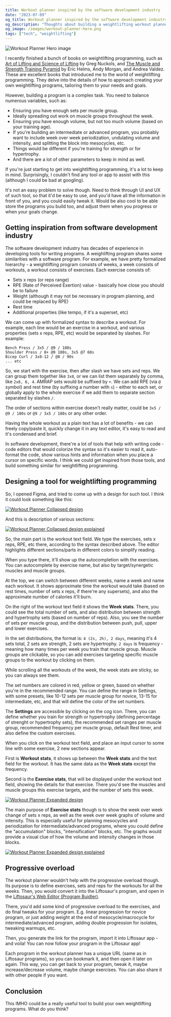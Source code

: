 ```yaml
---
title: Workout planner inspired by the software development industry
date: "2023-07-09"
og_title: Workout planner inspired by the software development industry
og_description: "Thoughts about building a weightlifting workout planner, which is inspired by the ideas from the software development world"
og_image: /images/workout-planner-hero.png
tags: ["tech", "weightlifting"]
---
```


![Workout Planner Hero image](../../images/workout-planner-hero.png)

I recently finished a bunch of books on weightlifting programming, such as [Art of Lifting and Science of Lifting](https://www.strongerbyscience.com/art-and-science/) by Greg Nuckols, and [The Muscle and Strength Training Pyramid](https://muscleandstrengthpyramids.com/) by Eric Helms, Andy Morgan, and Andrea Valdez. These are excellent books that introduced me to the world of weightlifting programming. They delve into the details of how to approach creating your own weightlifting programs, tailoring them to your needs and goals.

However, building a program is a complex task. You need to balance numerous variables, such as:

- Ensuring you have enough sets per muscle group.
- Ideally spreading out work on muscle groups throughout the week.
- Ensuring you have enough volume, but not too much volume (based on your training age).
- If you're building an intermediate or advanced program, you probably want to include week over week periodization, undulating volume and intensity, and splitting the block into mesocycles, etc.
- Things would be different if you're training for strength or for hypertrophy.
- And there are a lot of other parameters to keep in mind as well.

If you're just starting to get into weightlifting programming, it's a lot to keep in mind. Surprisingly, I couldn't find any tool or app to assist with this (although I could be bad at googling).

It's not an easy problem to solve though. Need to think through UI and UX of such tool, so that it'd be easy to use, and you'd have all the information in front of you, and you could easily tweak it. Would be also cool to be able store the programs you build too, and adjust them when you progress or when your goals change.

## Getting inspiration from software development industry

The software development industry has decades of experience in developing tools for writing programs. A weighlifting program shares some similarities with a software program. For example, we have pretty formalized hierarchy - a weightlifting program consists of weeks, a week consists of workouts, a workout consists of exercises. Each exercise consists of:

- Sets x reps (or reps range)
- RPE (Rate of Perceived Exertion) value - basically how close you should be to failure
- Weight (although it may not be necessary in program planning, and could be replaced by RPE)
- Rest time
- Additional properties (like tempo, if it's a superset, etc)

We can come up with formalized syntax to describe a workout. For example, each line would be an exercise in a workout, and various properties (sets x reps, RPE, etc) would be separated by slashes. For example:

```
Bench Press / 3x5 / @9 / 180s
Shoulder Press / 8+ @9 180s, 3x5 @7 60s
Bicep Curl / 3x8-12 / @8 / 90s
... etc
```

So, we start with the exercise, then after slash we have sets and reps. We can group them together like `3x8`, or we can list them separately by comma, like `2x8, 6, 4`. AMRAP sets would be suffixed by `+`. We can add RPE (via `@` symbol) and rest time (by suffixing a number with `s`) - either to each set, or globally apply to the whole exercise if we add them to separate section separated by slashes `/`.

The order of sections within exercise doesn't really matter, could be `3x5 / @9 / 180s` or `@9 / 3x5 / 180s` or any other order.

Having the whole workout as a plain text has a lot of benefits - we can freely copy/paste it, quickly change it in any text editor, it's easy to read and it's condensed and brief.

In software development, there're a lot of tools that help with writing code - code editors that would colorize the syntax so it's easier to read it, auto-format the code, show various hints and information when you place a cursor on specific words. I think we could get inspired from those tools, and build something similar for weightlifting programming.

## Designing a tool for weightlifting programming

So, I opened Figma, and tried to come up with a design for such tool. I think it could look something like this:

<a href="../../images/workout-planner-collapsed.png" target="_blank">
<img src="../../images/workout-planner-collapsed.png" alt="Workout Planner Collapsed design" />
</a>

And this is description of various sections:

<a href="../../images/workout-planner-collapsed-explained.png" target="_blank">
<img src="../../images/workout-planner-collapsed-explained.png" alt="Workout Planner Collapsed design explained" />
</a>

So, the main part is the workout text field. We type the exercises, sets x reps, RPE, etc there, according to the syntax described above. The editor highlights different sections/parts in different colors to simplify reading.

When you type there, it'll show up the autocompletion with the exercises. You can autocomplete by exercise name, but also by target/synergetic muscles and muscle groups.

At the top, we can switch between different weeks, name a week and name each workout. It shows approximate time
the workout would take (based on rest times, number of sets x reps, if there're any supersets), and also the approximate number of calories it'll burn.

On the right of the workout text field it shows the **Week stats**. There, you could see the total number of sets, and also distribution between strength and hypertrophy sets (based on number of reps). Also, you see the number of sets per muscle group, and the distribution between push, pull, upper and lower exercises.

In the set distributions, the format is: `4 (2s, 2h), 2 days`, meaning it's 4 sets total, 2 sets are strength, 2 sets are hypertrophy. `2 days` is frequency - meaning how many times per week you train that muscle group. Muscle groups are clickable, so you can add exercises targeting specific muscle groups to the workout by clicking on them.

While scrolling all the workouts of the week, the week stats are sticky, so you can always see them.

The set numbers are colored in red, yellow or green, based on whether you're in the recommended range. You can define the range in Settings, with some presets, like 10-12 sets per muscle group for novice, 13-15 for intermediate, etc, and that will define the color of the set numbers.

The **Settings** are accessible by clicking on the cog icon. There, you can define whether you train for strength or hypertrophy (defining percentage of strenght or hypertrophy sets), the recommended set ranges per muscle group, recommended frequency per muscle group, default Rest timer, and also define the custom exercises.

When you click on the workout text field, and place an input cursor to some line with some exercise, 2 new sections appear.

First is **Workout stats**, it shows up between the **Week stats** and the text field for the workout. It has the same data as the **Week stats** except the frequency.

Second is the **Exercise stats**, that will be displayed under the workout text field, showing the details for that exercise. There you'd see the muscles and muscle groups this exercise targets, and the number of sets this week.

<a href="../../images/workout-planner-expanded.png" target="_blank">
<img src="../../images/workout-planner-expanded.png" alt="Workout Planner Expanded design" />
</a>

The main purpose of **Exercise stats** though is to show the week over week change of sets x reps, as well as the week over week graphs of volume and intensity. This is especially useful for planning mesocycles and periodization for intermediate/advanced programs, where you could define the "accumulation" blocks, "intensification" blocks, etc. The graphs would provide a visual clue of how the volume and intensity changes in those blocks.

<a href="../../images/workout-planner-expanded-explained.png" target="_blank">
<img src="../../images/workout-planner-expanded-explained.png" alt="Workout Planner Expanded design explained" />
</a>

## Progressive overload

The workout planner wouldn't help with the progressive overload though. Its purpose is to define exercises, sets and reps for the workouts for all the weeks. Then, you would convert it into the Liftosaur's program, and open in the [Liftosaur's Web Editor (Program Buidler)](/program).

There, you'd add some kind of progressive overload to the exercises, and do final tweaks for your program. E.g. linear progression for novice program, or just adding weight at the end of mesocycle/macrocycle for intermediate/advanced program, adding double progression for isolates, tweaking warmups, etc.

Then, you generate the link for the program, import it into Liftosaur app - and voila! You can now follow your program in the Liftosaur app!

Each program in the workout planner has a unique URL (same as in Liftosaur programs), so you can bookmark it, and then open it later on again. This way, you can get back to your program, tweak it, maybe increase/decrease volume, maybe change exercises. You can also share it with other people if you want.

## Conclusion

This IMHO could be a really useful tool to build your own weightlifting programs. What do you think?
